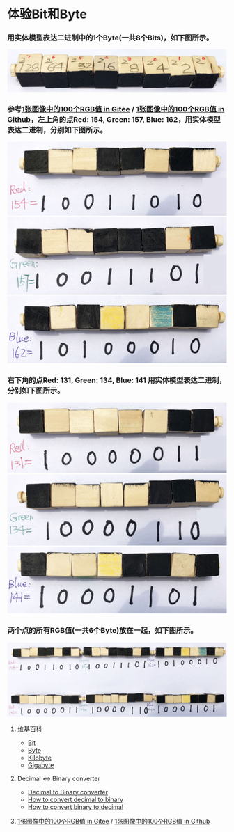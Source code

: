 ﻿# 体验Bit和Byte

### 用实体模型表达二进制中的1个Byte(一共8个Bits)，如下图所示。

![](/images/理解计算机科学的基本原理/Bit和Byte/0a0.jpg)

### 参考[1张图像中的100个RGB值 in Gitee](https://gitee.com/quanbinn/learn-dl-the-experimental-way/blob/master/chapters/%E4%BD%93%E9%AA%8C%E6%B7%B1%E5%BA%A6%E5%AD%A6%E4%B9%A0%E5%92%8C%E5%BC%BA%E5%8C%96%E5%AD%A6%E4%B9%A0%E4%B8%AD%E5%A4%84%E7%90%86%E7%9A%84%E5%9F%BA%E6%9C%AC%E6%95%B0%E6%8D%AE%E7%B1%BB%E5%9E%8B/1%E5%BC%A0%E5%9B%BE%E5%83%8F%E4%B8%AD%E7%9A%84100%E4%B8%AARGB%E5%80%BC.md#1%E5%BC%A0%E5%9B%BE%E5%83%8F%E4%B8%AD%E7%9A%84100%E4%B8%AArgb%E5%80%BC) / [1张图像中的100个RGB值 in Github](https://github.com/quanbinn/learn-dl-the-experimental-way/blob/master/chapters/%E4%BD%93%E9%AA%8C%E6%B7%B1%E5%BA%A6%E5%AD%A6%E4%B9%A0%E5%92%8C%E5%BC%BA%E5%8C%96%E5%AD%A6%E4%B9%A0%E4%B8%AD%E5%A4%84%E7%90%86%E7%9A%84%E5%9F%BA%E6%9C%AC%E6%95%B0%E6%8D%AE%E7%B1%BB%E5%9E%8B/1%E5%BC%A0%E5%9B%BE%E5%83%8F%E4%B8%AD%E7%9A%84100%E4%B8%AARGB%E5%80%BC.md)，左上角的点Red: 154, Green: 157, Blue: 162，用实体模型表达二进制，分别如下图所示。

![](/images/理解计算机科学的基本原理/Bit和Byte/1a1.jpg)
![](/images/理解计算机科学的基本原理/Bit和Byte/1a2.jpg)
![](/images/理解计算机科学的基本原理/Bit和Byte/1a3.jpg)

### 右下角的点Red: 131, Green: 134, Blue: 141 用实体模型表达二进制，分别如下图所示。

![](/images/理解计算机科学的基本原理/Bit和Byte/2a1.jpg)
![](/images/理解计算机科学的基本原理/Bit和Byte/2a2.jpg)
![](/images/理解计算机科学的基本原理/Bit和Byte/2a3.jpg)

### 两个点的所有RGB值(一共6个Byte)放在一起，如下图所示。

![](/images/理解计算机科学的基本原理/Bit和Byte/3a1.jpg)

1. 维基百科
	- [Bit](https://en.wikipedia.org/wiki/Bit)
	- [Byte](https://en.wikipedia.org/wiki/Byte)
	- [Kilobyte](https://en.wikipedia.org/wiki/Kilobyte)
	- [Gigabyte](https://en.wikipedia.org/wiki/Gigabyte)

2. Decimal <-> Binary converter
	- [Decimal to Binary converter](https://www.rapidtables.com/convert/number/decimal-to-binary.html)
	- [How to convert decimal to binary](https://www.rapidtables.com/convert/number/how-decimal-to-binary.html)
	- [How to convert binary to decimal](https://www.rapidtables.com/convert/number/how-binary-to-decimal.html)

3. [1张图像中的100个RGB值 in Gitee](https://gitee.com/quanbinn/learn-dl-the-experimental-way/blob/master/chapters/%E4%BD%93%E9%AA%8C%E6%B7%B1%E5%BA%A6%E5%AD%A6%E4%B9%A0%E5%92%8C%E5%BC%BA%E5%8C%96%E5%AD%A6%E4%B9%A0%E4%B8%AD%E5%A4%84%E7%90%86%E7%9A%84%E5%9F%BA%E6%9C%AC%E6%95%B0%E6%8D%AE%E7%B1%BB%E5%9E%8B/1%E5%BC%A0%E5%9B%BE%E5%83%8F%E4%B8%AD%E7%9A%84100%E4%B8%AARGB%E5%80%BC.md#1%E5%BC%A0%E5%9B%BE%E5%83%8F%E4%B8%AD%E7%9A%84100%E4%B8%AArgb%E5%80%BC) / [1张图像中的100个RGB值 in Github](https://github.com/quanbinn/learn-dl-the-experimental-way/blob/master/chapters/%E4%BD%93%E9%AA%8C%E6%B7%B1%E5%BA%A6%E5%AD%A6%E4%B9%A0%E5%92%8C%E5%BC%BA%E5%8C%96%E5%AD%A6%E4%B9%A0%E4%B8%AD%E5%A4%84%E7%90%86%E7%9A%84%E5%9F%BA%E6%9C%AC%E6%95%B0%E6%8D%AE%E7%B1%BB%E5%9E%8B/1%E5%BC%A0%E5%9B%BE%E5%83%8F%E4%B8%AD%E7%9A%84100%E4%B8%AARGB%E5%80%BC.md)
